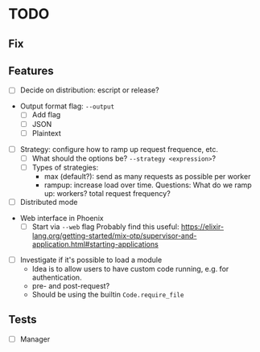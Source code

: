 # TODO

## Fix

## Features
- [ ] Decide on distribution: escript or release?
- Output format flag: `--output`
  - [ ] Add flag
  - [ ] JSON
  - [ ] Plaintext
- [ ] Strategy: configure how to ramp up request frequence, etc.
  - [ ] What should the options be? `--strategy <expression>`?
  - [ ] Types of strategies:
    - max (default?): send as many requests as possible per worker
    - rampup: increase load over time. Questions:
      What do we ramp up: workers? total request frequency?
- [ ] Distributed mode
- Web interface in Phoenix
  - [ ] Start via `--web` flag
        Probably find this useful: https://elixir-lang.org/getting-started/mix-otp/supervisor-and-application.html#starting-applications
- [ ] Investigate if it's possible to load a module
  - Idea is to allow users to have custom code running, e.g. for authentication.
  - pre- and post-request?
  - Should be using the builtin `Code.require_file`

## Tests
- [ ] Manager
